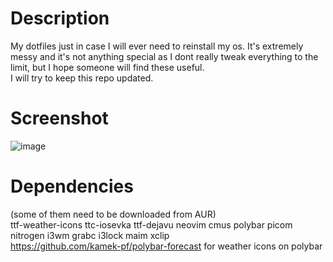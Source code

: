 # Description
My dotfiles just in case I will ever need to reinstall my os.  It's extremely messy and it's not anything special as I dont really tweak everything to the limit, but I hope someone will find these useful.  
I will try to keep this repo updated.  

# Screenshot
![image](https://i.imgur.com/kYG6NYY.png)

# Dependencies 
(some of them need to be downloaded from AUR)  
ttf-weather-icons
ttc-iosevka
ttf-dejavu
neovim
cmus
polybar
picom
nitrogen
i3wm
grabc
i3lock
maim
xclip  
https://github.com/kamek-pf/polybar-forecast for weather icons on polybar
